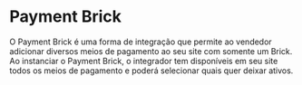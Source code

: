 # Payment Brick 

O Payment Brick é uma forma de integração que permite ao vendedor adicionar diversos meios de pagamento ao seu site com somente um Brick. Ao instanciar o Payment Brick, o integrador tem disponíveis em seu site todos os meios de pagamento e poderá selecionar quais quer deixar ativos.